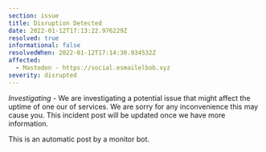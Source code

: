 ```yaml
---
section: issue
title: Disruption Detected
date: 2022-01-12T17:13:22.976229Z
resolved: true
informational: false
resolvedWhen: 2022-01-12T17:14:30.934532Z
affected:
  - Mastodon - https://social.esmailelbob.xyz
severity: disrupted
---
```

*Investigating* - We are investigating a potential issue that might affect the uptime of one our of services. We are sorry for any inconvenience this may cause you. This incident post will be updated once we have more information.

This is an automatic post by a monitor bot.
        